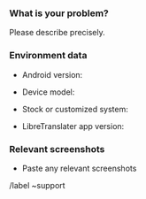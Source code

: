 <!-- Use this form if you need help (e.g. with using feature X) -->
### What is your problem?
Please describe precisely.

<!-- Depending on the question helpful -->
### Environment data
- Android version:

- Device model: 

- Stock or customized system:

- LibreTranslater app version:

### Relevant  screenshots
- Paste any relevant screenshots

/label ~support 
